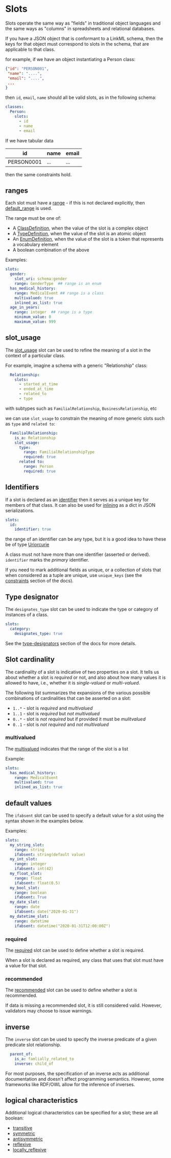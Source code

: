 # Slots

Slots operate the same way as "fields" in traditional object languages and the same ways as "columns" in spreadsheets and relational databases.

If you have a JSON object that is conformant to a LinkML schema, then
the keys for that object must correspond to slots in the schema, that
are applicable to that class.

for example, if we have an object instantiating a Person class:

```json
{"id": "PERSON001",
 "name": "....",
 "email": "....",
 ...
}
```

then `id`, `email`, `name` should all be valid slots, as in the following schema:

```yaml
classes:
  Person:
    slots:
      - id
      - name
      - email
```


If we have tabular data

|id|name|email|
|---|---|---|
|PERSON0001|...|...|

then the same constraints hold.

## ranges

Each slot must have a [range](https://w3id.org/linkml/range) - if this is not declared explicitly, then [default_range](https://w3id.org/linkml/default_range) is used.

The range must be one of:

 * A [ClassDefinition](https://w3id.org/linkml/ClassDefinition), when the value of the slot is a complex object
 * A [TypeDefinition](https://w3id.org/linkml/TypeDefinition), when the value of the slot is an atomic object
 * An [EnumDefinition](https://w3id.org/linkml/EnumDefinition), when the value of the slot is a token that represents a vocabulary element
 * A boolean combination of the above

Examples:

```yaml
slots:
  gender:
    slot_uri: schema:gender
    range: GenderType  ## range is an enum
  has_medical_history:
    range: MedicalEvent ## range is a class
    multivalued: true
    inlined_as_list: true
  age_in_years:
    range: integer  ## range is a type
    minimum_value: 0
    maximum_value: 999
```

## slot_usage

The [slot_usage](https://w3id.org/linkml/slot_usage) slot can be used to refine the meaning of a slot in the context of a particular class.

For example, imagine a schema with a generic "Relationship" class:

```yaml
  Relationship:
    slots:
      - started_at_time
      - ended_at_time
      - related_to
      - type
```

with subtypes such as `FamilialRelationship`, `BusinessRelationship`, etc

we can use `slot_usage` to constrain the meaning of more generic slots such as `type` and `related to`:

```yaml
  FamilialRelationship:
    is_a: Relationship
    slot_usage:
      type:
        range: FamilialRelationshipType
        required: true
      related to:
        range: Person
        required: true
```        

## Identifiers


If a slot is declared as an [identifier](https://w3id.org/linkml/identifier)
then it serves as a unique key for members of that class. It can also
be used for [inlining](inlining) as a dict in JSON serializations.


```yaml
slots:
  id:
    identifier: true
```

the range of an identifier can be any type, but it is a good idea to have these be of type [Uriorcurie](https://w3id.org/linkml/Uriorcurie)

A class must not have more than one identifier (asserted or derived). `identifier` marks the *primary* identifier.

If you need to mark additional fields as unique, or a collection of slots that when considered as a tuple are unique, use
`unique_keys` (see the [constraints](constraints.md) section of the docs).

## Type designator

The `designates_type` slot can be used to indicate the type or category of instances of a class.

```yaml
slots:
  category:
    designates_type: true
```

See the [type-designators](type-designator.md) section of the docs for more details.

## Slot cardinality

The cardinality of a slot is indicative of two properties on a slot. It tells us about whether a slot is *required* or not, and also about how many values it is allowed to have, i.e., whether it is *single-valued* or *multi-valued*.

The following list summarizes the expansions of the various possible combinations of cardinalities that can be asserted on a slot:
* `1..*` - slot is *required* and *multivalued*
* `1..1` - slot is *required* but *not multivalued*
* `0..*` - slot is *not required* but if provided it must be *mulitvalued*
* `0..1` - slot is *not required* and *not multivalued*

### multivalued

The [multivalued](https://w3id.org/linkml/multivalued) indicates that the range of the slot is a list

Example:

```yaml
slots:
  has_medical_history:
    range: MedicalEvent
    multivalued: true
    inlined_as_list: true
```

## default values

The `ifabsent` slot can be used to specify a default value for a slot using the syntax shown in the examples below.

Examples: 

```yaml
slots:
  my_string_slot:
    range: string
    ifabsent: string(default value)
  my_int_slot:
    range: integer
    ifabsent: int(42)
  my_float_slot:
    range: float
    ifabsent: float(0.5)
  my_bool_slot:
    range: boolean
    ifabsent: True
  my_date_slot:
    range: date
    ifabsent: date("2020-01-31")
  my_datetime_slot:
    range: datetime
    ifabsent: datetime("2020-01-31T12:00:00Z")
```

### required

The [required](https://w3id.org/linkml/required) slot can be used to define whether a slot is required.

When a slot is declared as required, any class that uses that slot must have a value for that slot.

### recommended

The [recommended](https://w3id.org/linkml/recommended) slot can be used to define whether a slot is recommended.

If data is missing a recommended slot, it is still considered valid. However, validators may choose to issue warnings.

## inverse

The `inverse` slot can be used to specify the inverse predicate of a given predicate slot relationship.

```yaml
  parent_of:
    is_a: famlially_related_to
    inverse: child_of
```

For most purposes, the specification of an inverse acts as additional documentation and doesn't
affect programming semantics. However, some frameworks like RDF/OWL allow for the inference of
inverses.

## logical characteristics

Additional logical characteristics can be specified for a slot; these are all boolean:

* [transitive](https://w3id.org/linkml/transitive)
* [symmetric](https://w3id.org/linkml/symmetric)
* [antisymmetric](https://w3id.org/linkml/symmetric)
* [reflexive](https://w3id.org/linkml/reflexive)
* [locally_reflexive](https://w3id.org/linkml/locally_reflexive)
